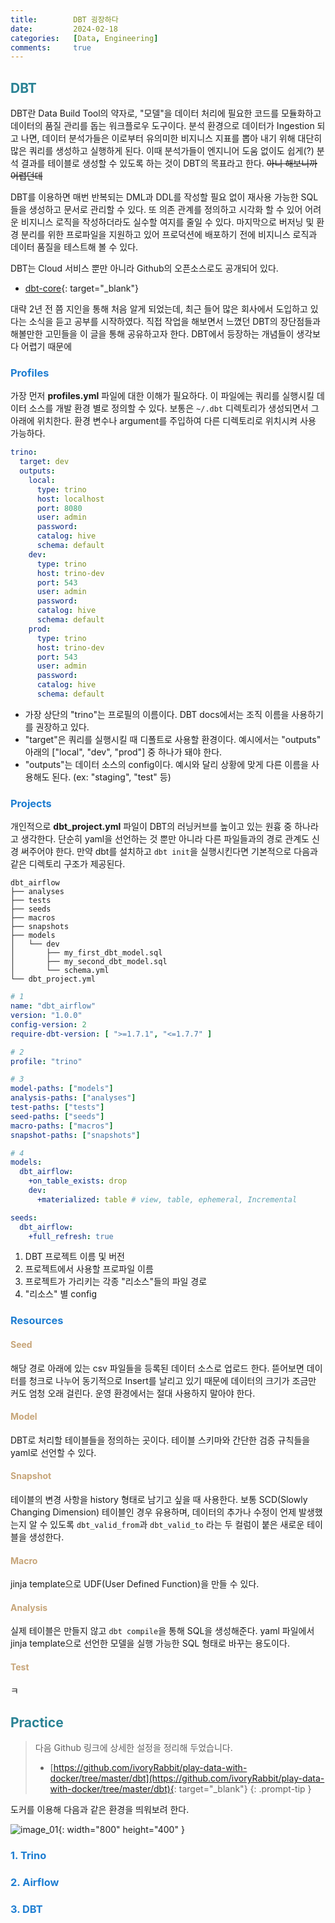 ```yaml
---
title:        DBT 굉장하다
date:         2024-02-18
categories:   [Data, Engineering]
comments:     true
---
```


<style>
H2 { color: #298294 }
H3 { color: #1e7ed2 }
H4 { color: #C7A579 }
</style>

## DBT

DBT란 Data Build Tool의 약자로, "모델"을 데이터 처리에 필요한 코드를 모듈화하고 데이터의 품질 관리를 돕는 워크플로우 도구이다. 분석 환경으로 데이터가 Ingestion 되고 나면, 데이터 분석가들은 이로부터 유의미한 비지니스 지표를 뽑아 내기 위해 대단히 많은 쿼리를 생성하고 실행하게 된다. 이때 분석가들이 엔지니어 도움 없이도 쉽게(?) 분석 결과를 테이블로 생성할 수 있도록 하는 것이 DBT의 목표라고 한다. ~~아니 해보니까 어렵던데~~

DBT를 이용하면 매번 반복되는 DML과 DDL를 작성할 필요 없이 재사용 가능한 SQL들을 생성하고 문서로 관리할 수 있다. 또 의존 관계를 정의하고 시각화 할 수 있어 어려운 비지니스 로직을 작성하더라도 실수할 여지를 줄일 수 있다. 마지막으로 버저닝 및 환경 분리를 위한 프로파일을 지원하고 있어 프로덕션에 배포하기 전에 비지니스 로직과 데이터 품질을 테스트해 볼 수 있다.

DBT는 Cloud 서비스 뿐만 아니라 Github의 오픈소스로도 공개되어 있다.
- [dbt-core](https://github.com/dbt-labs/dbt-core){: target="_blank"}

대략 2년 전 쯤 지인을 통해 처음 알게 되었는데, 최근 들어 많은 회사에서 도입하고 있다는 소식을 듣고 공부를 시작하였다. 직접 작업을 해보면서 느꼈던 DBT의 장단점들과 해볼만한 고민들을 이 글을 통해 공유하고자 한다. DBT에서 등장하는 개념들이 생각보다 어렵기 때문에  

### Profiles

가장 먼저 **profiles.yml** 파일에 대한 이해가 필요하다. 이 파일에는 쿼리를 실행시킬 데이터 소스를 개발 환경 별로 정의할 수 있다. 보통은 `~/.dbt` 디렉토리가 생성되면서 그 아래에 위치한다. 환경 변수나 argument를 주입하여 다른 디렉토리로 위치시켜 사용 가능하다.

```yaml
trino:
  target: dev
  outputs:
    local:
      type: trino
      host: localhost
      port: 8080
      user: admin
      password:
      catalog: hive
      schema: default
    dev:
      type: trino
      host: trino-dev
      port: 543
      user: admin
      password:
      catalog: hive
      schema: default
    prod:
      type: trino
      host: trino-dev
      port: 543
      user: admin
      password:
      catalog: hive
      schema: default
```

- 가장 상단의 "trino"는 프로필의 이름이다. DBT docs에서는 조직 이름을 사용하기를 권장하고 있다.
- "target"은 쿼리를 실행시킬 때 디폴트로 사용할 환경이다. 예시에서는 "outputs" 아래의 ["local", "dev", "prod"] 중 하나가 돼야 한다.
- "outputs"는 데이터 소스의 config이다. 예시와 달리 상황에 맞게 다른 이름을 사용해도 된다. (ex: "staging", "test" 등)

### Projects

개인적으로 **dbt_project.yml** 파일이 DBT의 러닝커브를 높이고 있는 원흉 중 하나라고 생각한다. 단순히 yaml을 선언하는 것 뿐만 아니라 다른 파일들과의 경로 관계도 신경 써주어야 한다. 만약 dbt를 설치하고 `dbt init`을 실행시킨다면 기본적으로 다음과 같은 디렉토리 구조가 제공된다.

```plain text
dbt_airflow
├── analyses
├── tests
├── seeds
├── macros
├── snapshots
├── models
│   └── dev
│       ├── my_first_dbt_model.sql
│       ├── my_second_dbt_model.sql
│       └── schema.yml
└── dbt_project.yml
```

```yaml
# 1
name: "dbt_airflow"
version: "1.0.0"
config-version: 2
require-dbt-version: [ ">=1.7.1", "<=1.7.7" ]

# 2
profile: "trino"

# 3
model-paths: ["models"]
analysis-paths: ["analyses"]
test-paths: ["tests"]
seed-paths: ["seeds"]
macro-paths: ["macros"]
snapshot-paths: ["snapshots"]

# 4
models:
  dbt_airflow:
    +on_table_exists: drop
    dev:
      +materialized: table # view, table, ephemeral, Incremental

seeds:
  dbt_airflow:
    +full_refresh: true
```

1. DBT 프로젝트 이름 및 버전
2. 프로젝트에서 사용할 프로파일 이름
3. 프로젝트가 가리키는 각종 "리소스"들의 파일 경로
4. "리소스" 별 config

### Resources

#### Seed

해당 경로 아래에 있는 csv 파일들을 등록된 데이터 소스로 업로드 한다. 뜯어보면 데이터를 청크로 나누어 동기적으로 Insert를 날리고 있기 때문에 데이터의 크기가 조금만 커도 엄청 오래 걸린다. 운영 환경에서는 절대 사용하지 말아야 한다.

#### Model

DBT로 처리할 테이블들을 정의하는 곳이다. 테이블 스키마와 간단한 검증 규칙들을 yaml로 선언할 수 있다.

#### Snapshot

테이블의 변경 사항을 history 형태로 남기고 싶을 때 사용한다. 보통 SCD(Slowly Changing Dimension) 테이블인 경우 유용하며, 데이터의 추가나 수정이 언제 발생했는지 알 수 있도록 `dbt_valid_from`과 `dbt_valid_to` 라는 두 컬럼이 붙은 새로운 테이블을 생성한다.

#### Macro

jinja template으로 UDF(User Defined Function)을 만들 수 있다.

#### Analysis

실제 테이블은 만들지 않고 `dbt compile`을 통해 SQL을 생성해준다. yaml 파일에서 jinja template으로 선언한 모델을 실행 가능한 SQL 형태로 바꾸는 용도이다.

#### Test

ㅋ

## Practice

> 다음 Github 링크에 상세한 설정을 정리해 두었습니다.
> - [https://github.com/ivoryRabbit/play-data-with-docker/tree/master/dbt](https://github.com/ivoryRabbit/play-data-with-docker/tree/master/dbt){: target="_blank"}
{: .prompt-tip }

도커를 이용해 다음과 같은 환경을 띄워보려 한다.

![image_01](/assets/img/posts/2024-02-18/image_01.png){: width="800" height="400" }

### 1. Trino

### 2. Airflow

### 3. DBT